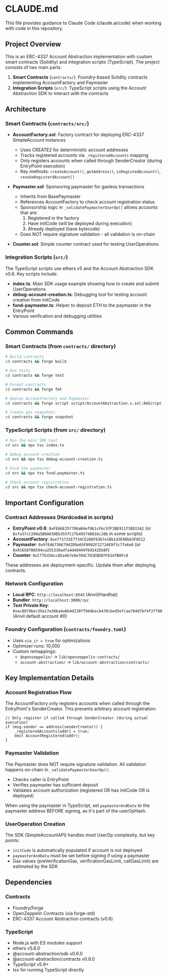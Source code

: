 # CLAUDE.md

This file provides guidance to Claude Code (claude.ai/code) when working with code in this repository.

## Project Overview

This is an ERC-4337 Account Abstraction implementation with custom smart contracts (Solidity) and integration scripts (TypeScript). The project consists of two main parts:

1. **Smart Contracts** (`contracts/`): Foundry-based Solidity contracts implementing AccountFactory and Paymaster
2. **Integration Scripts** (`src/`): TypeScript scripts using the Account Abstraction SDK to interact with the contracts

## Architecture

### Smart Contracts (`contracts/src/`)

- **AccountFactory.sol**: Factory contract for deploying ERC-4337 SimpleAccount instances
  - Uses CREATE2 for deterministic account addresses
  - Tracks registered accounts via `_registeredAccounts` mapping
  - Only registers accounts when called through SenderCreator (during EntryPoint execution)
  - Key methods: `createAccount()`, `getAddress()`, `isRegistedAccount()`, `revokeRegisterdAccount()`

- **Paymaster.sol**: Sponsoring paymaster for gasless transactions
  - Inherits from BasePaymaster
  - References AccountFactory to check account registration status
  - Sponsorship logic in `_validatePaymasterUserOp()` allows accounts that are:
    1. Registered in the factory
    2. Have initCode (will be deployed during execution)
    3. Already deployed (have bytecode)
  - Does NOT require signature validation - all validation is on-chain

- **Counter.sol**: Simple counter contract used for testing UserOperations

### Integration Scripts (`src/`)

The TypeScript scripts use ethers v5 and the Account Abstraction SDK v0.6. Key scripts include:

- **index.ts**: Main SDK usage example showing how to create and submit UserOperations
- **debug-account-creation.ts**: Debugging tool for testing account creation from initCode
- **fund-paymaster.ts**: Helper to deposit ETH to the paymaster in the EntryPoint
- Various verification and debugging utilities

## Common Commands

### Smart Contracts (from `contracts/` directory)

```bash
# Build contracts
cd contracts && forge build

# Run tests
cd contracts && forge test

# Format contracts
cd contracts && forge fmt

# Deploy AccountFactory and Paymaster
cd contracts && forge script script/AccountAbstraction.s.sol:AAScript --rpc-url <rpc_url> --private-key <private_key> --broadcast

# Create gas snapshots
cd contracts && forge snapshot
```

### TypeScript Scripts (from `src/` directory)

```bash
# Run the main SDK test
cd src && npx tsx index.ts

# Debug account creation
cd src && npx tsx debug-account-creation.ts

# Fund the paymaster
cd src && npx tsx fund-paymaster.ts

# Check account registration
cd src && npx tsx check-account-registration.ts
```

## Important Configuration

### Contract Addresses (Hardcoded in scripts)

- **EntryPoint v0.6**: `0xFE66E25f708aB4ef9b1cF6c5fF3BE911f38D15A2` (or `0xfa37cC200a5B6A030Eb355fC27b495740816c20b` in some scripts)
- **AccountFactory**: `0xe7f1725E7734CE288F8367e1Bb143E90bb3F0512`
- **Paymaster**: `0x9fE46736679d2D9a65F0992F2272dE9f3c7fa6e0` (or `0x0165878A594ca255338adfa4d48449f69242Eb8F`)
- **Counter**: `0xCf7Ed3AccA5a467e9e704C703E8D87F634fB0Fc9`

These addresses are deployment-specific. Update them after deploying contracts.

### Network Configuration

- **Local RPC**: `http://localhost:8545` (Anvil/Hardhat)
- **Bundler**: `http://localhost:3000/rpc`
- **Test Private Key**: `0xac0974bec39a17e36ba4a6b4d238ff944bacb478cbed5efcae784d7bf4f2ff80` (Anvil default account #0)

### Foundry Configuration (`contracts/foundry.toml`)

- Uses `via_ir = true` for optimizations
- Optimizer runs: 10,000
- Custom remappings:
  - `@openzeppelin/` → `lib/openzeppelin-contracts/`
  - `account-abstraction/` → `lib/account-abstraction/contracts/`

## Key Implementation Details

### Account Registration Flow

The AccountFactory only registers accounts when called through the EntryPoint's SenderCreator. This prevents arbitrary account registration:

```solidity
// Only register if called through SenderCreator (during actual execution)
if (msg.sender == address(senderCreator)) {
    _registeredAccounts[addr] = true;
    emit AccountRegistered(addr);
}
```

### Paymaster Validation

The Paymaster does NOT require signature validation. All validation happens on-chain in `_validatePaymasterUserOp()`:
- Checks caller is EntryPoint
- Verifies paymaster has sufficient deposit
- Validates account authorization (registered OR has initCode OR is deployed)

When using the paymaster in TypeScript, set `paymasterAndData` to the paymaster address BEFORE signing, as it's part of the userOpHash.

### UserOperation Creation

The SDK (SimpleAccountAPI) handles most UserOp complexity, but key points:
- `initCode` is automatically populated if account is not deployed
- `paymasterAndData` must be set before signing if using a paymaster
- Gas values (preVerificationGas, verificationGasLimit, callGasLimit) are estimated by the SDK

## Dependencies

### Contracts
- Foundry/Forge
- OpenZeppelin Contracts (via forge-std)
- ERC-4337 Account Abstraction contracts (v0.6)

### TypeScript
- Node.js with ES modules support
- ethers v5.8.0
- @account-abstraction/sdk v0.6.0
- @account-abstraction/contracts v0.8.0
- TypeScript v5.9+
- tsx for running TypeScript directly
